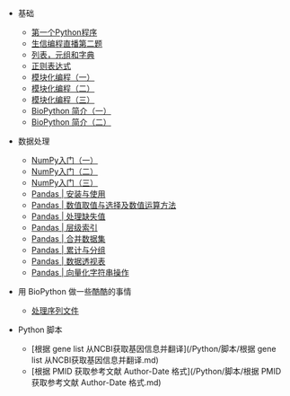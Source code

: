- 基础

    - [第一个Python程序](/Python/基础/第一个Python程序.md)
    - [生信编程直播第二题](/Python/基础/我的Python笔记·生信编程直播第二题.md)
    - [列表，元组和字典](/Python/基础/我的Python笔记·列表，元组和字典.md)
    - [正则表达式](/Python/基础/我的Python笔记·正则表达式.md)
    - [模块化编程（一）](/Python/基础/我的Python笔记·模块化编程（一）.md)
    - [模块化编程（二）](/Python/基础/我的Python笔记·模块化编程（二）.md)
    - [模块化编程（三）](/Python/基础/我的Python笔记·模块化编程（三）.md)
    - [BioPython 简介（一）](/Python/基础/我的Python笔记·BioPython（一）.md)
	- [BioPython 简介（二）](/Python/基础/我的Python笔记·BioPython（二）.md)
	
- 数据处理
	- [NumPy入门（一）](/Python/数据科学/NumPy入门（一）.md)
	- [NumPy入门（二）](/Python/数据科学/NumPy入门（二）.md)
	- [NumPy入门（三）](/Python/数据科学/NumPy入门（三）.md)
	- [Pandas | 安装与使用](/Python/数据科学/Pandas数据处理（一）.md)
	- [Pandas | 数值取值与选择及数值运算方法](/Python/数据科学/Pandas数据处理（二）.md)
	- [Pandas | 处理缺失值](/Python/数据科学/Pandas数据处理（三）-1.md)
	- [Pandas | 层级索引](/Python/数据科学/Pandas数据处理（三）-2.md)
	- [Pandas | 合并数据集](/Python/数据科学/Pandas数据处理（四）.md)
	- [Pandas | 累计与分组](/Python/数据科学/累计与分组.md)
	- [Pandas | 数据透视表](/Python/数据科学/数据透视表.md)
	- [Pandas | 向量化字符串操作](/Python/数据科学/向量化字符串操作.md)
	
- 用 BioPython 做一些酷酷的事情
	- [处理序列文件](/Python/BioPython/处理序列文件.md)
	
- Python 脚本
	- [根据 gene list 从NCBI获取基因信息并翻译](/Python/脚本/根据 gene list 从NCBI获取基因信息并翻译.md)
	- [根据 PMID 获取参考文献 Author-Date 格式](/Python/脚本/根据 PMID 获取参考文献 Author-Date 格式.md)

